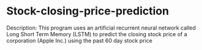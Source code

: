 # Stock-closing-price-prediction
Description: This program uses an artificial recurrent neural network called Long Short Term Memory (LSTM) to predict the closing stock price of a corporation (Apple Inc.) using the past 60 day stock price
